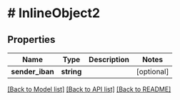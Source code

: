 # # InlineObject2

## Properties

Name | Type | Description | Notes
------------ | ------------- | ------------- | -------------
**sender_iban** | **string** |  | [optional]

[[Back to Model list]](../../README.md#models) [[Back to API list]](../../README.md#endpoints) [[Back to README]](../../README.md)
